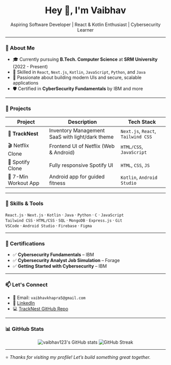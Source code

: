 <h1 align="center">Hey 👋, I'm Vaibhav</h1>
<p align="center">
  Aspiring Software Developer | React & Kotlin Enthusiast | Cybersecurity Learner
</p>

---

### 🚀 About Me

- 🎓 Currently pursuing **B.Tech. Computer Science** at **SRM University** (2022 - Present)
- 🔧 Skilled in `React`, `Next.js`, `Kotlin`, `JavaScript`, `Python`, and `Java`
- 🎯 Passionate about building modern UIs and secure, scalable applications
- 🛡️ Certified in **CyberSecurity Fundamentals** by IBM and more

---

### 💼 Projects

| Project        | Description                                      | Tech Stack                          |
|----------------|--------------------------------------------------|-------------------------------------|
| 🎯 **TrackNest** | Inventory Management SaaS with light/dark theme | `Next.js`, `React`, `Tailwind CSS`  |
| 🎬 Netflix Clone | Frontend UI of Netflix (Web & Android)          |  `HTML/CSS`, `JavaScript`  |
| 🎵 Spotify Clone | Fully responsive Spotify UI                     | `HTML`, `CSS`, `JS`                 |
| 💪 7-Min Workout App | Android app for guided fitness               | `Kotlin`, `Android Studio`          |

---

### 🧠 Skills & Tools

`React.js` · `Next.js` · `Kotlin` · `Java` · `Python` · `C` · `JavaScript`  
`Tailwind CSS` · `HTML/CSS` · `SQL` · `MongoDB` · `Express.js` · `Git`  
`VSCode` · `Android Studio` · `Firebase` · `Figma`

---

### 📜 Certifications

- ✅ **Cybersecurity Fundamentals** – IBM
- ✅ **Cybersecurity Analyst Job Simulation** – Forage
- ✅ **Getting Started with Cybersecurity** – IBM

---

### 📫 Let's Connect


- 📧 Email: `vaibhavkhapra5@gmail.com` 
- 💼 [LinkedIn](https://www.linkedin.com/vaibhavkhapra) 
- 💻 [TrackNest GitHub Repo](https://github.com/your-username/tracknest)

---

### 📊 GitHub Stats

<p align="center">
  <img src="https://github-readme-stats.vercel.app/api?username=vaibhav-khapra&show_icons=true&theme=radical" alt="vaibhav123's GitHub stats" />
  <img src="https://github-readme-streak-stats.herokuapp.com/?user=vaibhav-khapra&theme=radical" alt="GitHub Streak" />
</p>

---

⭐ *Thanks for visiting my profile! Let’s build something great together.*

